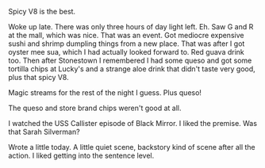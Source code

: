 Spicy V8 is the best.

Woke up late. There was only three hours of day light left. Eh. Saw G and R at the mall, which was nice. That was an event. Got mediocre expensive sushi and shrimp dumpling things from a new place. That was after I got oyster mee sua, which I had actually looked forward to. Red guava drink too. Then after Stonestown I remembered I had some queso and got some tortilla chips at Lucky's and a strange aloe drink that didn't taste very good, plus that spicy V8.

Magic streams for the rest of the night I guess. Plus queso!

The queso and store brand chips weren't good at all.

I watched the USS Callister episode of Black Mirror. I liked the premise. Was that Sarah Silverman?

Wrote a little today. A little quiet scene, backstory kind of scene after all the action. I liked getting into the sentence level.
